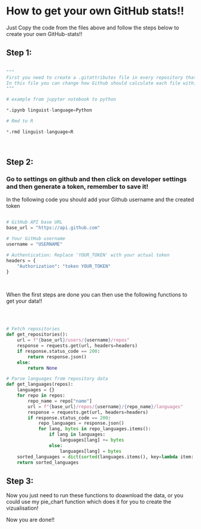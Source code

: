 # How to get your own GitHub stats!!

Just Copy the code from the files above and follow the steps below to create your own GitHub-stats!! 

## Step 1:
```Python

"""
First you need to create a .gitattributes file in every repository that calculates the statistics wrong.
In this file you can change how Github should calculate each file within each repository with the following code:
"""

# example from jupyter notebook to python

*.ipynb linguist-language=Python 

# Rmd to R

*.rmd linguist-language=R

```
<br>

## Step 2:

### Go to settings on github and then click on developer settings and then generate a token, remember to save it!


In the following code you should add your Github username and the created token
<br>

```Python

# GitHub API base URL
base_url = "https://api.github.com"

# Your GitHub username
username = "USERNAME"

# Authentication: Replace 'YOUR_TOKEN' with your actual token
headers = {
    "Authorization": "token YOUR_TOKEN"
}

```
<br>

When the first steps are done you can then use the following functions to get your data!! 

<br>

```Python

# Fetch repositories
def get_repositories():
    url = f"{base_url}/users/{username}/repos"
    response = requests.get(url, headers=headers)
    if response.status_code == 200:
        return response.json()
    else:
        return None

# Parse languages from repository data
def get_languages(repos):
    languages = {}
    for repo in repos:
        repo_name = repo["name"]
        url = f"{base_url}/repos/{username}/{repo_name}/languages"
        response = requests.get(url, headers=headers)
        if response.status_code == 200:
            repo_languages = response.json()
            for lang, bytes in repo_languages.items():
                if lang in languages:
                    languages[lang] += bytes
                else:
                    languages[lang] = bytes
    sorted_languages = dict(sorted(languages.items(), key=lambda item: item[1], reverse=True))
    return sorted_languages

```

## Step 3:

Now you just need to run these functions to doawnload the data, or you could use my pie_chart function which does it for you to create the vizualisation!

Now you are done!!
